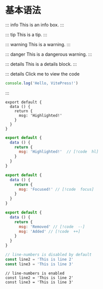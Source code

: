 # 基本语法

::: info
This is an info box.
:::

::: tip
This is a tip.
:::

::: warning
This is a warning.
:::

::: danger
This is a dangerous warning.
:::

::: details
This is a details block.
:::

::: details Click me to view the code
```js
console.log('Hello, VitePress!')
```
:::


```js{1-3}
export default {
  data () {
    return {
      msg: 'Highlighted!'
    }
  }
}
```

```js
export default {
  data () {
    return {
      msg: 'Highlighted!'  // [!code  hl]
    }
  }
}
```

```js
export default {
  data () {
    return {
      msg: 'Focused!' // [!code  focus]
    }
  }
}
```

```js
export default {
  data () {
    return {
      msg: 'Removed' // [!code  --]
      msg: 'Added' // [!code  ++]
    }
  }
}
```

```ts {1}
// line-numbers is disabled by default
const line2 = 'This is line 2'
const line3 = 'This is line 3'
```

```ts:line-numbers {1}
// line-numbers is enabled
const line2 = 'This is line 2'
const line3 = 'This is line 3'
```
